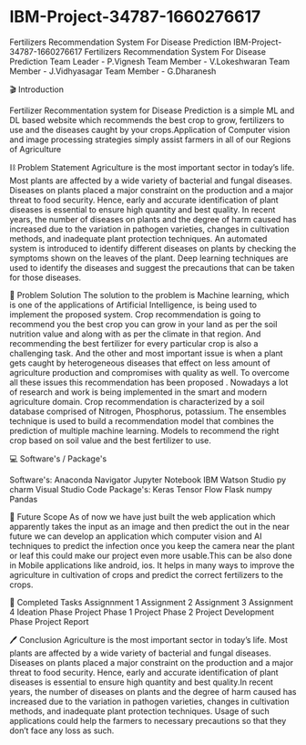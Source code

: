 # IBM-Project-34787-1660276617
Fertilizers Recommendation System For Disease Prediction
IBM-Project-34787-1660276617
Fertilizers Recommendation System For Disease Prediction
Team Leader - P.Vignesh
Team Member - V.Lokeshwaran
Team Member - J.Vidhyasagar
Team Member - G.Dharanesh

🎬 Introduction

Fertilizer Recommentation system for Disease Prediction is a simple ML and DL based website which recommends the best crop to grow, fertilizers to use and the diseases caught by your crops.Application of Computer vision and image processing strategies simply assist farmers in all of our Regions of Agriculture

⛓️ Problem Statement
Agriculture is the most important sector in today’s life. Most plants are affected by a wide variety of bacterial and fungal diseases. Diseases on plants placed a major constraint on the production and a major threat to food security. Hence, early and accurate identification of plant diseases is essential to ensure high quantity and best quality. In recent years, the number of diseases on plants and the degree of harm caused has increased due to the variation in pathogen varieties, changes in cultivation methods, and inadequate plant protection techniques. An automated system is introduced to identify different diseases on plants by checking the symptoms shown on the leaves of the plant. Deep learning techniques are used to identify the diseases and suggest the precautions that can be taken for those diseases.

🔎 Problem Solution
The solution to the problem is Machine learning, which is one of the applications of Artificial Intelligence, is being used to implement the proposed system. Crop recommendation is going to recommend you the best crop you can grow in your land as per the soil nutrition value and along with as per the climate in that region. And recommending the best fertilizer for every particular crop is also a challenging task. And the other and most important issue is when a plant gets caught by heterogeneous diseases that effect on less amount of agriculture production and compromises with quality as well. To overcome all these issues this recommendation has been proposed . Nowadays a lot of research and work is being implemented in the smart and modern agriculture domain. Crop recommendation is characterized by a soil database comprised of Nitrogen, Phosphorus, potassium. The ensembles technique is used to build a recommendation model that combines the prediction of multiple machine learning. Models to recommend the right crop based on soil value and the best fertilizer to use.

💻 Software's / Package's

Software's:
Anaconda Navigator
Jupyter Notebook
IBM Watson Studio
py charm
Visual Studio Code
Package's:
Keras
Tensor Flow
Flask
numpy
Pandas

📑 Future Scope
As of now we have just built the web application which apparently takes the input as an image and then predict the out in the near future we can develop an application which computer vision and AI techniques to predict the infection once you keep the camera near the plant or leaf this could make our project even more usable.This can be also done in Mobile applications like android, ios. It helps in many ways to improve the agriculture in cultivation of crops and predict the correct fertilizers to the crops.

🎯 Completed Tasks
Assignnment 1
Assignment 2
Assignment 3
Assignment 4
Ideation Phase
Project Phase 1
Project Phase 2
Project Development Phase
Project Report

🖊️ Conclusion
Agriculture is the most important sector in today’s life. Most plants are affected by a wide variety of bacterial and fungal diseases. Diseases on plants placed a major constraint on the production and a major threat to food security. Hence, early and accurate identification of plant diseases is essential to ensure high quantity and best quality.In recent years, the number of diseases on plants and the degree of harm caused has increased due to the variation in pathogen varieties, changes in cultivation methods, and inadequate plant protection techniques. Usage of such applications could help the farmers to necessary precautions so that they don’t face any loss as such.
